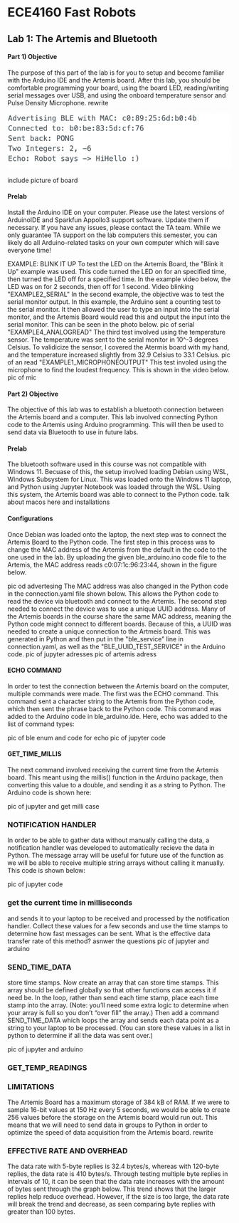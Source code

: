 # ECE4160 Fast Robots
## Lab 1: The Artemis and Bluetooth

#### Part 1) Objective
The purpose of this part of the lab is for you to setup and become familiar with the Arduino IDE and the Artemis board. After this lab, you should be comfortable programming your board, using the board LED, reading/writing serial messages over USB, and using the onboard temperature sensor and Pulse Density Microphone.
rewrite



![alt text](https://github.com/segergabriel/FastRobots/blob/main/images/advert.png)

include picture of board

#### Prelab
Install the Arduino IDE on your computer. Please use the latest versions of ArduinoIDE and Sparkfun Appollo3 support software. Update them if necessary. If you have any issues, please contact the TA team. While we only guarantee TA support on the lab computers this semester, you can likely do all Arduino-related tasks on your own computer which will save everyone time!




EXAMPLE: BLINK IT UP
To test the LED on the Artemis Board, the "Blink it Up" example was used. This code turned the LED on for an specified time, then turned the LED off for a specified time. In the example video below, the LED was on for 2 seconds, then off for 1 second.
Video blinking
"EXAMPLE2_SERIAL"
In the second example, the objective was to test the serial monitor output. In this example, the Arduino sent a counting test to the serial monitor. It then allowed the user to type an input into the serial monitor, and the Artemis Board would read this and output the input into the serial monitor. This can be seen in the photo below.
pic of serial
"EXAMPLE4_ANALOGREAD"
The third test involved using the temperature sensor. The temperature was sent to the serial monitor in 10^-3 degrees Celsius. To validicize the sensor, I covered the Atermis board with my hand, and the temperature increased slightly from 32.9 Celsius to 33.1 Celsius.
pic of an read
"EXAMPLE1_MICROPHONEOUTPUT"
This test involed using the microphone to find the loudest frequency. This is shown in the video below.
pic of mic

#### Part 2) Objective
The objective of this lab was to establish a bluetooth connection between the Artemis board and a computer. This lab involved connecting Python code to the Artemis using Arduino programming. This will then be used to send data via Bluetooth to use in future labs.

#### Prelab
The bluetooth software used in this course was not compatible with Windows 11. Becuase of this, the setup involved loading Debian using WSL, Windows Subsystem for Linux. This was loaded onto the Windows 11 laptop, and Python using Jupyter Notebook was loaded through the WSL. Using this system, the Artemis board was able to connect to the Python code.
talk about macos here and installations

#### Configurations
Once Debian was loaded onto the laptop, the next step was to connect the Artemis Board to the Python code. The first step in this process was to change the MAC address of the Artemis from the default in the code to the one used in the lab. By uploading the given ble_arduino.ino code file to the Artemis, the MAC address reads c0:07:1c:96:23:44, shown in the figure below.

pic od advertesing
The MAC address was also changed in the Python code in the connection.yaml file shown below. This allows the Python code to read the device via bluetooth and connect to the Artemis. The second step needed to connect the device was to use a unique UUID address. Many of the Artemis boards in the course share the same MAC address, meaning the Python code might connect to different boards. Because of this, a UUID was needed to create a unique connection to the Artmeis board. This was generated in Python and then put in the "ble_service" line in connection.yaml, as well as the "BLE_UUID_TEST_SERVICE" in the Arduino code.
pic of jupyter adresses
pic of artemis adress

#### ECHO COMMAND
In order to test the connection between the Artemis board on the computer, multiple commands were made. The first was the ECHO command. This command sent a character string to the Artemis from the Python code, which then sent the phrase back to the Python code. This command was added to the Arduino code in ble_arduino.ide. Here, echo was added to the list of command types:

pic of ble enum and code for echo
pic of jupyter code

#### GET_TIME_MILLIS
The next command involved receiving the current time from the Artemis board. This meant using the millis() function in the Arduino package, then converting this value to a double, and sending it as a string to Python. The Arduino code is shown here:

pic of jupyter and get milli case

### NOTIFICATION HANDLER
In order to be able to gather data without manually calling the data, a notification handler was developed to automatically recieve the data in Python. The message array will be useful for future use of the function as we will be able to receive multiple string arrays without calling it manually. This code is shown below:

pic of jupyter code

### get the current time in milliseconds 
and sends it to your laptop to be received and processed by the notification handler. Collect these values for a few seconds and use the time stamps to determine how fast messages can be sent. What is the effective data transfer rate of this method?
asnwer the questions 
pic of jupyter and arduino 

### SEND_TIME_DATA
store time stamps. Now create an array that can store time stamps. This array should be defined globally so that other functions can access it if need be. In the loop, rather than send each time stamp, place each time stamp into the array. (Note: you’ll need some extra logic to determine when your array is full so you don’t “over fill” the array.) Then add a command SEND_TIME_DATA which loops the array and sends each data point as a string to your laptop to be processed. (You can store these values in a list in python to determine if all the data was sent over.)

pic of jupyter and arduino 

### GET_TEMP_READINGS


### LIMITATIONS
The Artemis Board has a maximum storage of 384 kB of RAM. If we were to sample 16-bit values at 150 Hz every 5 seconds, we would be able to create 256 values before the storage on the Artemis board would run out. This means that we will need to send data in groups to Python in order to optimize the speed of data acquisition from the Artemis board.
rewrite

### EFFECTIVE RATE AND OVERHEAD
The data rate with 5-byte replies is 32.4 bytes/s, whereas with 120-byte replies, the data rate is 410 bytes/s. Through testing multiple byte replies in intervals of 10, it can be seen that the data rate increases with the amount of bytes sent through the graph below. This trend shows that the larger replies help reduce overhead. However, if the size is too large, the data rate will break the trend and decrease, as seen comparing byte replies with greater than 100 bytes.
